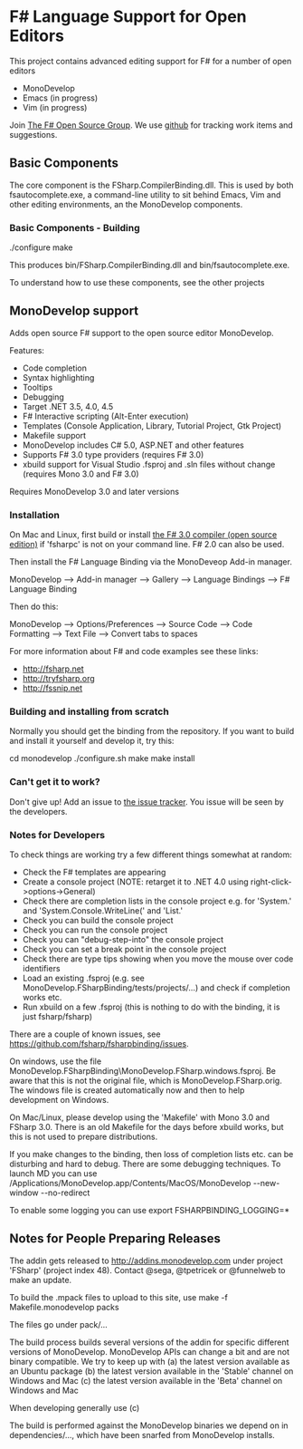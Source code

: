 # F# Language Support for Open Editors

This project contains advanced editing support for F# for a number of open editors
* MonoDevelop
* Emacs (in progress)
* Vim (in progress)

Join [The F# Open Source Group](http://fsharp.github.com). We use [github](http://fsharp.github.com/fsharpbinding) for tracking work items and suggestions.


## Basic Components

The core component is the FSharp.CompilerBinding.dll. This is used by both fsautocomplete.exe, a command-line utility to sit behind Emacs, Vim and other editing environments, an the MonoDevelop components.

### Basic Components - Building

   ./configure
   make

This produces bin/FSharp.CompilerBinding.dll and bin/fsautocomplete.exe.

To understand how to use these components, see the other projects


## MonoDevelop support

Adds open source F# support to the open source editor MonoDevelop.

Features:
* Code completion
* Syntax highlighting
* Tooltips
* Debugging 
* Target .NET 3.5, 4.0, 4.5
* F# Interactive scripting (Alt-Enter execution)
* Templates (Console Application, Library, Tutorial Project, Gtk Project)
* Makefile support
* MonoDevelop includes C# 5.0, ASP.NET and other features
* Supports F# 3.0 type providers (requires F# 3.0)
* xbuild support for Visual Studio .fsproj and .sln files without change (requires Mono 3.0 and F# 3.0)

Requires MonoDevelop 3.0 and later versions


### Installation

On Mac and Linux, first build or install [the F# 3.0 compiler (open source edition)](http://fsharp.github.com/fsharp) if 'fsharpc' is not on your command line. F# 2.0 can also be used.

Then install the F# Language Binding via the MonoDeveop Add-in manager.

   MonoDevelop 
        --> Add-in manager --> Gallery
        --> Language Bindings --> F# Language Binding

Then do this:

   MonoDevelop 
      --> Options/Preferences --> Source Code --> Code Formatting --> Text File --> Convert tabs to spaces


For more information about F# and code examples see these links:
* http://fsharp.net
* http://tryfsharp.org
* http://fssnip.net

### Building and installing from scratch

Normally you should get the binding from the repository. If you want to build and install it yourself and develop it, try this:

  cd monodevelop
  ./configure.sh
  make 
  make install

### Can't get it to work?  

Don't give up! Add an issue to [the issue tracker](http://fsharp.github.com/fsharpbinding/issues). You issue will be seen by the developers.

### Notes for Developers

To check things are working try a few different things somewhat at random:
  - Check the F# templates are appearing
  - Create a console project (NOTE: retarget it to .NET 4.0 using right-click->options->General)
  - Check there are completion lists in the console project e.g. for 'System.' and 'System.Console.WriteLine(' and 'List.'
  - Check you can build the console project
  - Check you can run the console project
  - Check you can "debug-step-into" the console project
  - Check you can set a break point in the console project
  - Check there are type tips showing when you move the mouse over code identifiers
  - Load an existing .fsproj (e.g. see MonoDevelop.FSharpBinding/tests/projects/...) and check if completion works etc.
  - Run xbuild on a few .fsproj (this is nothing to do with the binding, it is just fsharp/fsharp)

There are a couple of known issues, see https://github.com/fsharp/fsharpbinding/issues.

On windows, use the file MonoDevelop.FSharpBinding\MonoDevelop.FSharp.windows.fsproj. Be aware that this is not the original file, which is MonoDevelop.FSharp.orig.  The windows file is created automatically now and then to help development on Windows.

On Mac/Linux, please develop using  the 'Makefile' with Mono 3.0 and FSharp 3.0. There is an old Makefile for the days before xbuild works, but this is not used to prepare distributions.

If you make changes to the binding, then loss of completion lists etc. can be disturbing and hard to debug. There are some debugging techniques. To launch MD you can use
   /Applications/MonoDevelop.app/Contents/MacOS/MonoDevelop --new-window --no-redirect

To enable some logging you can use
  export FSHARPBINDING_LOGGING=*


## Notes for People Preparing Releases

The addin gets released to http://addins.monodevelop.com under project 'FSharp' (project index 48). Contact @sega, @tpetricek or @funnelweb to make an update.

To build the .mpack files to upload to this site, use 
    make -f Makefile.monodevelop packs

The files go under pack/...

The build process builds several versions of the addin for specific different versions of MonoDevelop.  MonoDevelop APIs can 
change a bit and are not binary compatible. We try to keep up with 
  (a) the latest version available as an Ubuntu package
  (b) the latest version available in the 'Stable' channel on Windows and Mac
  (c) the latest version available in the 'Beta' channel on Windows and Mac

When developing generally use (c)

The build is performed against the MonoDevelop binaries we depend on in dependencies/..., which have been 
snarfed from MonoDevelop installs.

